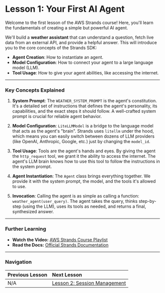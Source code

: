 # Lesson 1: Your First AI Agent

Welcome to the first lesson of the AWS Strands course! Here, you'll learn the fundamentals of creating a simple but powerful AI agent.

We'll build a **weather assistant** that can understand a question, fetch live data from an external API, and provide a helpful answer. This will introduce you to the core concepts of the Strands SDK:

-   **Agent Creation**: How to instantiate an agent.
-   **Model Configuration**: How to connect your agent to a large language model (LLM).
-   **Tool Usage**: How to give your agent abilities, like accessing the internet.

---

### Key Concepts Explained

1.  **System Prompt**: The `WEATHER_SYSTEM_PROMPT` is the agent's constitution. It's a detailed set of instructions that defines the agent's personality, its capabilities, and the exact steps it should follow. A well-crafted system prompt is crucial for reliable agent behavior.

2.  **Model Configuration**: `LiteLLMModel` is a bridge to the language model that acts as the agent's "brain". Strands uses `litellm` under the hood, which means you can easily switch between dozens of LLM providers (like OpenAI, Anthropic, Google, etc.) just by changing the `model_id`.

3.  **Tool Usage**: Tools are the agent's hands and eyes. By giving the agent the `http_request` tool, we grant it the ability to access the internet. The agent's LLM brain knows how to use this tool to follow the instructions in the system prompt.

4.  **Agent Instantiation**: The `Agent` class brings everything together. We provide it with the system prompt, the model, and the tools it's allowed to use.

5.  **Invocation**: Calling the agent is as simple as calling a function: `weather_agent(user_query)`. The agent takes the query, thinks step-by-step (using the LLM), uses its tools as needed, and returns a final, synthesized answer.

---

### Further Learning

-   **Watch the Video:** [AWS Strands Course Playlist](https://www.youtube.com/playlist?list=PLMZM1DAlf0Lrc43ZtUXAwYu9DhnqxzRKZ)
-   **Read the Docs:** [Official Strands Documentation](https://strandsagents.com/latest/documentation/docs/)

---

### Navigation

| Previous Lesson | Next Lesson |
| :-------------- | :---------- |
| N/A             | [Lesson 2: Session Management](/course/aws_strands/02_session_management) |